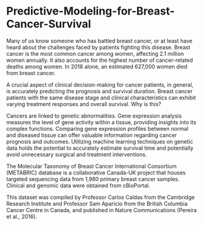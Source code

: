 # Predictive-Modeling-for-Breast-Cancer-Survival

Many of us know someone who has battled breast cancer, or at least have heard about the challenges faced by patients fighting this disease. Breast cancer is the most common cancer among women, affecting 2.1 million women annually. It also accounts for the highest number of cancer-related deaths among women. In 2018 alone, an estimated 627,000 women died from breast cancer.

A crucial aspect of clinical decision-making for cancer patients, in general, is accurately predicting the prognosis and survival duration.  Breast cancer patients with the same disease stage and clinical characteristics can exhibit varying treatment responses and overall survival.  Why is this?

Cancers are linked to genetic abnormalities. Gene expression analysis measures the level of gene activity within a tissue, providing insights into its complex functions. Comparing gene expression profiles between normal and diseased tissue can offer valuable information regarding cancer prognosis and outcomes. Utilizing machine learning techniques on genetic data holds the potential to accurately estimate survival time and potentially avoid unnecessary surgical and treatment interventions.

The Molecular Taxonomy of Breast Cancer International Consortium (METABRIC) database is a collaborative Canada-UK project that houses targeted sequencing data from 1,980 primary breast cancer samples. Clinical and genomic data were obtained from cBioPortal.

This dataset was compiled by Professor Carlos Caldas from the Cambridge Research Institute and Professor Sam Aparicio from the British Columbia Cancer Centre in Canada, and published in Nature Communications (Pereira et al., 2016).

